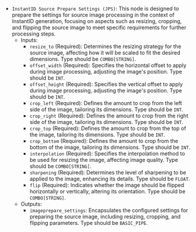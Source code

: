- `InstantID Source Prepare Settings (JPS)`: This node is designed to prepare the settings for source image processing in the context of InstantID generation, focusing on aspects such as resizing, cropping, and flipping the source image to meet specific requirements for further processing steps.
    - Inputs:
        - `resize_to` (Required): Determines the resizing strategy for the source image, affecting how it will be scaled to fit the desired dimensions. Type should be `COMBO[STRING]`.
        - `offset_width` (Required): Specifies the horizontal offset to apply during image processing, adjusting the image's position. Type should be `INT`.
        - `offset_height` (Required): Specifies the vertical offset to apply during image processing, adjusting the image's position. Type should be `INT`.
        - `crop_left` (Required): Defines the amount to crop from the left side of the image, tailoring its dimensions. Type should be `INT`.
        - `crop_right` (Required): Defines the amount to crop from the right side of the image, tailoring its dimensions. Type should be `INT`.
        - `crop_top` (Required): Defines the amount to crop from the top of the image, tailoring its dimensions. Type should be `INT`.
        - `crop_bottom` (Required): Defines the amount to crop from the bottom of the image, tailoring its dimensions. Type should be `INT`.
        - `interpolation` (Required): Specifies the interpolation method to be used for resizing the image, affecting image quality. Type should be `COMBO[STRING]`.
        - `sharpening` (Required): Determines the level of sharpening to be applied to the image, enhancing its details. Type should be `FLOAT`.
        - `flip` (Required): Indicates whether the image should be flipped horizontally or vertically, altering its orientation. Type should be `COMBO[STRING]`.
    - Outputs:
        - `imageprepare_settings`: Encapsulates the configured settings for preparing the source image, including resizing, cropping, and flipping parameters. Type should be `BASIC_PIPE`.
